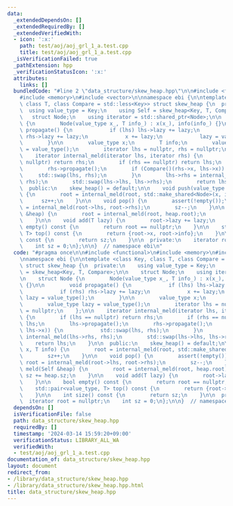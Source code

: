 ```yaml
---
data:
  _extendedDependsOn: []
  _extendedRequiredBy: []
  _extendedVerifiedWith:
  - icon: ':x:'
    path: test/aoj/aoj_grl_1_a.test.cpp
    title: test/aoj/aoj_grl_1_a.test.cpp
  _isVerificationFailed: true
  _pathExtension: hpp
  _verificationStatusIcon: ':x:'
  attributes:
    links: []
  bundledCode: "#line 2 \"data_structure/skew_heap.hpp\"\n\n#include <functional>\n\
    #include <memory>\n#include <vector>\n\nnamespace ebi {\n\ntemplate <class Key,\
    \ class T, class Compare = std::less<Key>> struct skew_heap {\n  private:\n  \
    \  using value_type = Key;\n    using Self = skew_heap<Key, T, Compare>;\n\n \
    \   struct Node;\n    using iterator = std::shared_ptr<Node>;\n\n    struct Node\
    \ {\n        Node(value_type x_, T info_) : x(x_), info(info_) {}\n\n        void\
    \ propagate() {\n            if (lhs) lhs->lazy += lazy;\n            if (rhs)\
    \ rhs->lazy += lazy;\n            x += lazy;\n            lazy = value_type();\n\
    \        }\n\n        value_type x;\n        T info;\n        value_type lazy\
    \ = value_type();\n        iterator lhs = nullptr, rhs = nullptr;\n    };\n\n\
    \    iterator internal_meld(iterator lhs, iterator rhs) {\n        if (lhs ==\
    \ nullptr) return rhs;\n        if (rhs == nullptr) return lhs;\n        lhs->propagate();\n\
    \        rhs->propagate();\n        if (Compare()(rhs->x, lhs->x)) {\n       \
    \     std::swap(lhs, rhs);\n        }\n        lhs->rhs = internal_meld(lhs->rhs,\
    \ rhs);\n        std::swap(lhs->lhs, lhs->rhs);\n        return lhs;\n    }\n\n\
    \  public:\n    skew_heap() = default;\n\n    void push(value_type x, T info)\
    \ {\n        root = internal_meld(root, std::make_shared<Node>(x, info));\n  \
    \      sz++;\n    }\n\n    void pop() {\n        assert(!empty());\n        root\
    \ = internal_meld(root->lhs, root->rhs);\n        sz--;\n    }\n\n    void meld(Self\
    \ &heap) {\n        root = internal_meld(root, heap.root);\n        sz += heap.sz;\n\
    \    }\n\n    void add(T lazy) {\n        root->lazy += lazy;\n    }\n\n    bool\
    \ empty() const {\n        return root == nullptr;\n    }\n\n    std::pair<value_type,\
    \ T> top() const {\n        return {root->x, root->info};\n    }\n\n    int size()\
    \ const {\n        return sz;\n    }\n\n  private:\n    iterator root = nullptr;\n\
    \    int sz = 0;\n};\n\n}  // namespace ebi\n"
  code: "#pragma once\n\n#include <functional>\n#include <memory>\n#include <vector>\n\
    \nnamespace ebi {\n\ntemplate <class Key, class T, class Compare = std::less<Key>>\
    \ struct skew_heap {\n  private:\n    using value_type = Key;\n    using Self\
    \ = skew_heap<Key, T, Compare>;\n\n    struct Node;\n    using iterator = std::shared_ptr<Node>;\n\
    \n    struct Node {\n        Node(value_type x_, T info_) : x(x_), info(info_)\
    \ {}\n\n        void propagate() {\n            if (lhs) lhs->lazy += lazy;\n\
    \            if (rhs) rhs->lazy += lazy;\n            x += lazy;\n           \
    \ lazy = value_type();\n        }\n\n        value_type x;\n        T info;\n\
    \        value_type lazy = value_type();\n        iterator lhs = nullptr, rhs\
    \ = nullptr;\n    };\n\n    iterator internal_meld(iterator lhs, iterator rhs)\
    \ {\n        if (lhs == nullptr) return rhs;\n        if (rhs == nullptr) return\
    \ lhs;\n        lhs->propagate();\n        rhs->propagate();\n        if (Compare()(rhs->x,\
    \ lhs->x)) {\n            std::swap(lhs, rhs);\n        }\n        lhs->rhs =\
    \ internal_meld(lhs->rhs, rhs);\n        std::swap(lhs->lhs, lhs->rhs);\n    \
    \    return lhs;\n    }\n\n  public:\n    skew_heap() = default;\n\n    void push(value_type\
    \ x, T info) {\n        root = internal_meld(root, std::make_shared<Node>(x, info));\n\
    \        sz++;\n    }\n\n    void pop() {\n        assert(!empty());\n       \
    \ root = internal_meld(root->lhs, root->rhs);\n        sz--;\n    }\n\n    void\
    \ meld(Self &heap) {\n        root = internal_meld(root, heap.root);\n       \
    \ sz += heap.sz;\n    }\n\n    void add(T lazy) {\n        root->lazy += lazy;\n\
    \    }\n\n    bool empty() const {\n        return root == nullptr;\n    }\n\n\
    \    std::pair<value_type, T> top() const {\n        return {root->x, root->info};\n\
    \    }\n\n    int size() const {\n        return sz;\n    }\n\n  private:\n  \
    \  iterator root = nullptr;\n    int sz = 0;\n};\n\n}  // namespace ebi"
  dependsOn: []
  isVerificationFile: false
  path: data_structure/skew_heap.hpp
  requiredBy: []
  timestamp: '2024-03-14 15:59:20+09:00'
  verificationStatus: LIBRARY_ALL_WA
  verifiedWith:
  - test/aoj/aoj_grl_1_a.test.cpp
documentation_of: data_structure/skew_heap.hpp
layout: document
redirect_from:
- /library/data_structure/skew_heap.hpp
- /library/data_structure/skew_heap.hpp.html
title: data_structure/skew_heap.hpp
---
```

